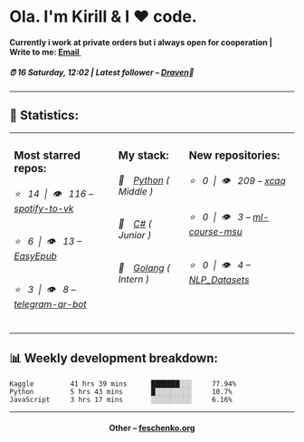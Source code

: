 
<h1>Ola. I'm Kirill & I ❤️ code.</h1>
<h4>Currently i work at private orders but i always open for cooperation | Write to me: <a href="mailto:git.xcaq@gmail.com">Email <img src="https://camo.githubusercontent.com/5bf17041186bbc591a286709593ee76baf2e4711/68747470733a2f2f6564656e742e6769746875622e696f2f537570657254696e7949636f6e732f696d616765732f7376672f676d61696c2e737667" width="10"></a></h4>
<h5>⏰ 16 Saturday, 12:02 | Latest follower – <a href="https://github.com/sry309/" target="_blank">Draven</a>👋</h5>
<hr>
<h2>📝 Statistics: </h2>
<table>
  <tr>
    <td valign="top">
      <h3>Most starred repos: </h3>
            <h6>⭐️&nbsp;&nbsp;&nbsp;14&nbsp;&nbsp;|&nbsp;&nbsp;👁&nbsp;&nbsp;&nbsp;116 – <a href='https://github.com/xcaq/spotify-to-vk'>spotify-to-vk</a></h6> 
      <h6>⭐️&nbsp;&nbsp;&nbsp;6&nbsp;&nbsp;|&nbsp;&nbsp;👁&nbsp;&nbsp;&nbsp;13 – <a href='https://github.com/xcaq/EasyEpub'>EasyEpub</a></h6> 
      <h6>⭐️&nbsp;&nbsp;&nbsp;3&nbsp;&nbsp;|&nbsp;&nbsp;👁&nbsp;&nbsp;&nbsp;8 – <a href='https://github.com/xcaq/telegram-qr-bot'>telegram-qr-bot</a></h6> 
    </td>
    <td valign="top">
      <h3>My stack: </h3>
      <h6>📔&emsp;<a href="https://github.com/xcaq?tab=repositories&q=&type=&language=python">Python</a> ( Middle )</h6>
      <h6>📗&emsp;<a href="https://github.com/xcaq?tab=repositories&q=&type=&language=c%23">C#</a> ( Junior )</h6>
      <h6>📘&emsp;<a href="https://github.com/xcaq?tab=repositories&q=&type=&language=go">Golang</a> ( Intern )</h6>
      </td>
     <td valign="top">
      <h3>New repositories: </h3>
           <h6>⭐️&nbsp;&nbsp;&nbsp;0&nbsp;&nbsp;|&nbsp;&nbsp;👁&nbsp;&nbsp;&nbsp;209 – <a href='https://github.com/xcaq/xcaq'>xcaq</a></h6> 
      <h6>⭐️&nbsp;&nbsp;&nbsp;0&nbsp;&nbsp;|&nbsp;&nbsp;👁&nbsp;&nbsp;&nbsp;3 – <a href='https://github.com/xcaq/ml-course-msu'>ml-course-msu</a></h6> 
      <h6>⭐️&nbsp;&nbsp;&nbsp;0&nbsp;&nbsp;|&nbsp;&nbsp;👁&nbsp;&nbsp;&nbsp;4 – <a href='https://github.com/xcaq/NLP_Datasets'>NLP_Datasets</a></h6> 
        </td>
  </tr>
</table>
<h2>📊 Weekly development breakdown: </h2>


```text
Kaggle         41 hrs 39 mins      ███████░░░     77.94%
Python         5 hrs 43 mins       █░░░░░░░░░     10.7%
JavaScript     3 hrs 17 mins       ░░░░░░░░░░     6.16%
```



<hr>
<h4 align="center">Other – <a href='http://feschenko.org' target="_blank">feschenko.org</a><h4>
    